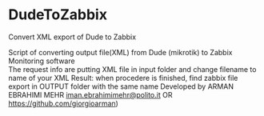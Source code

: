 # DudeToZabbix
Convert XML export of Dude to Zabbix

 Script of converting output file(XML) from Dude (mikrotik) to Zabbix Monitoring software           
 The request info are putting XML file in input folder and change filename to name of your XML
 Result: when procedere is finished, find zabbix file export in OUTPUT folder with the same name
 Developed by ARMAN EBRAHIMI MEHR iman.ebrahimimehr@polito.it OR https://github.com/giorgioarman)

